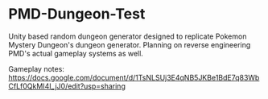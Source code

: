 # PMD-Dungeon-Test
Unity based random dungeon generator designed to replicate Pokemon Mystery Dungeon's dungeon generator. 
Planning on reverse engineering PMD's actual gameplay systems as well. 

Gameplay notes: https://docs.google.com/document/d/1TsNLSUj3E4qNB5JKBe1BdE7q83WbCfLf0QkMI4I_jJ0/edit?usp=sharing
